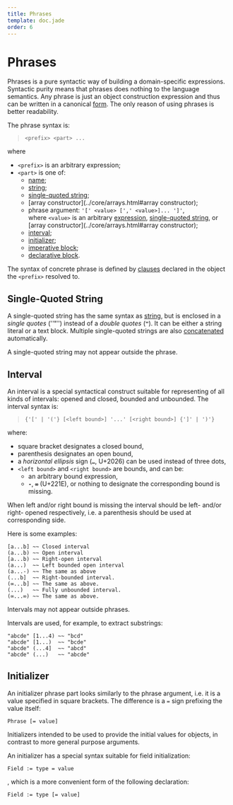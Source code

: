 ```yaml
---
title: Phrases
template: doc.jade
order: 6
---
```


Phrases
=======
<!--
Copyright (C) 2010-2014 Ruslan Lopatin.
Permission is granted to copy, distribute and/or modify this document
under the terms of the GNU Free Documentation License, Version 1.3
or any later version published by the Free Software Foundation;
with no Invariant Sections, no Front-Cover Texts, and no Back-Cover Texts.
A copy of the license is included in the section entitled "GNU
Free Documentation License".
-->

Phrases is a pure syntactic way of building a domain-specific expressions.
Syntactic purity means that phrases does nothing to the language semantics. Any
phrase is just an object construction expression and thus can be written in a
canonical [form](../objects/creation.html#constructor-expression). The only
reason of using phrases is better readability.

The phrase syntax is:

> `<prefix> <part> ...`

where

* `<prefix>` is an arbitrary expression;
* `<part>` is one of:
    * [name](/docs/syntax/names.html);
    * [string](/docs/syntax/strings.html);
    * [single-quoted string](#single-quoted-string);
    * [array constructor](../core/arrays.html#array constructor);
    * phrase argument: `'[' <value> [',' <value>]... ']'`,  
      where `<value>` is an arbitrary [expression](/docs/expressions/index.html),
      [single-quoted string](#single-quoted-string),
      or [array constructor](../core/arrays.html#array constructor);
    * [interval](#interval);
    * [initializer](#initializer);
    * [imperative block](../sentences/imperatives.html);
    * [declarative block](../sentences/statements#declarative-block).

The syntax of concrete phrase is defined by [clauses](clauses.html) declared in
the object the `<prefix>` resolved to.


Single-Quoted String
--------------------

A single-quoted string has the same syntax as
[string](/docs/syntax/strings.html), but is enclosed in a _single quotes_
(''**'**'') instead of a _double quotes_ (**`"`**). It can be either a string
literal or a text block. Multiple single-quoted strings are also
[concatenated](../syntax/strings.html#string-concatenation) automatically.

A single-quoted string may not appear outside the phrase.


Interval
--------

An interval is a special syntactical construct suitable for representing of all
kinds of intervals: opened and closed, bounded and unbounded. The interval
syntax is:

> `{'[' | '('} [<left bound>] '...' [<right bound>] {']' | ')'}`

where:

* square bracket designates a closed bound,
* parenthesis designates an open bound,
* a _horizontal ellipsis_ sign (**`…`**, U+2026) can be used instead of three
  dots,
* `<left bound>` and `<right bound>` are bounds, and can be:
    * an arbitrary bound expression,
    * **`-`**, **`∞`** (U+221E), or nothing to designate the corresponding bound
      is missing.

When left and/or right bound is missing the interval should be left- and/or
right- opened respectively, i.e. a parenthesis should be used at corresponding
side.

Here is some examples:
```o42a
[a...b] ~~ Closed interval
(a...b) ~~ Open interval
[a...b) ~~ Right-open interval
(a...)  ~~ Left bounded open interval
(a...-) ~~ The same as above
(...b]  ~~ Right-bounded interval.
(∞...b] ~~ The same as above.
(...)   ~~ Fully unbounded interval.
(∞...∞) ~~ The same as above.
```

Intervals may not appear outside phrases.

Intervals are used, for example, to extract substrings:
```o42a
"abcde" [1...4) ~~ "bcd"
"abcde" [1...)  ~~ "bcde"
"abcde" (...4]  ~~ "abcd"
"abcde" (...)   ~~ "abcde"
```


Initializer
-----------

An initializer phrase part looks similarly to the phrase argument, i.e. it is
a value specified in square brackets. The difference is a `=` sign prefixing
the value itself:
```o42a
Phrase [= value]
```

Initializers intended to be used to provide the initial values for objects, in
contrast to more general purpose arguments.

An initializer has a special syntax suitable for field initialization:
```o42a
Field := type = value
```
, which is a more convenient form of the following declaration:
```o42a
Field := type [= value]
```
